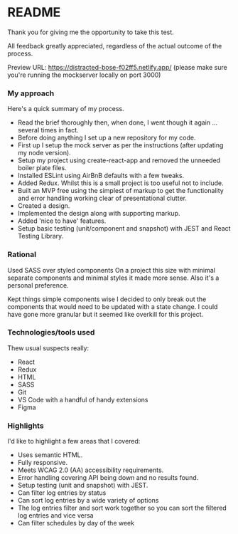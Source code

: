 # README #

Thank you for giving me the opportunity to take this test.

All feedback greatly appreciated, regardless of the actual outcome of the process.

Preview URL: https://distracted-bose-f02ff5.netlify.app/
(please make sure you're running the mockserver locally on port 3000)

### My approach ###

Here's a quick summary of my process.

* Read the brief thoroughly then, when done, I went though it again ... several times in fact.
* Before doing anything I set up a new repository for my code.
* First up I setup the mock server as per the instructions (after updating my node version).
* Setup my project using create-react-app and removed the unneeded boiler plate files.
* Installed ESLint using AirBnB defaults with a few tweaks.
* Added Redux. Whilst this is a small project is too useful not to include.
* Built an MVP free using the simplest of markup to get the functionality and error handling working clear of presentational clutter.
* Created a design.
* Implemented the design along with supporting markup.
* Added 'nice to have' features.
* Setup basic testing (unit/component and snapshot) with JEST and React Testing Library.

### Rational ###

Used SASS over styled components
On a project this size with minimal separate components and minimal styles it made more sense. Also it's a personal preference.

Kept things simple components wise
I decided to only break out the components that would need to be updated with a state change. I could have gone more granular but it seemed like overkill for this project.

### Technologies/tools used ###

Thew usual suspects really:

* React
* Redux
* HTML
* SASS
* Git
* VS Code with a handful of handy extensions
* Figma

### Highlights ###

I'd like to highlight a few areas that I covered:

* Uses semantic HTML.
* Fully responsive.
* Meets WCAG 2.0 (AA) accessibility requirements.
* Error handling covering API being down and no results found.
* Setup testing (unit and snapshot) with JEST.
* Can filter log entries by status
* Can sort log entries by a wide variety of options
* The log entries filter and sort work together so you can sort the filtered log entries and vice versa
* Can filter schedules by day of the week
